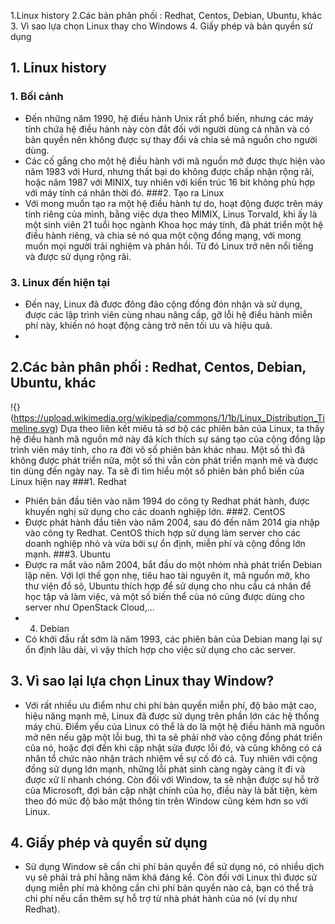 1.Linux history
2.Các bản phân phối : Redhat, Centos, Debian, Ubuntu, khác
3. Vì sao lựa chọn Linux thay cho Windows
4. Giấy phép và bản quyền sử dụng


## 1. Linux history

### 1. Bối cảnh
 - Đến những năm 1990, hệ điều hành Unix rất phổ biến, nhưng các máy tính chứa hệ điều hành này còn đắt đối với người dùng cá nhân và có bản quyền nên không được sự thay đổi và chia sẻ mã nguồn cho người dùng.
 - Các cố gắng cho một hệ điều hành với mã nguồn mở được thực hiện vào năm 1983 với Hurd, nhưng thất bại do không được chấp nhận rộng rãi, hoặc năm 1987 với MINIX, tuy nhiên với kiến trúc 16 bit không phù hợp với máy tính cá nhân thời đó. 
###2. Tạo ra Linux
 - Với mong muốn tạo ra một hệ điều hành tự do, hoạt động được trên máy tính riêng của mình, bằng việc dựa theo MIMIX, Linus Torvald, khi ấy là một sinh viên 21 tuổi học ngành Khoa học máy tính, đã phát triển một hệ điều hành riêng, và chia sẻ nó qua một cộng đồng mạng, với mong muốn mọi người trải nghiệm và phản hồi. Từ đó Linux trở nên nổi tiếng và được sử dụng rộng rãi.
### 3. Linux đến hiện tại
 - Đến nay, Linux đã được đông đảo cộng đồng đón nhận và sử dụng, được các lập trình viên cùng nhau nâng cấp, gỡ lỗi hệ điều hành miễn phí này, khiến nó hoạt động càng trở nên tối ưu và hiệu quả.
 - 
## 2.Các bản phân phối : Redhat, Centos, Debian, Ubuntu, khác

!{}(https://upload.wikimedia.org/wikipedia/commons/1/1b/Linux_Distribution_Timeline.svg)
Dựa theo liên kết miêu tả sơ bộ các phiên bản của Linux, ta thấy hệ điều hành mã nguồn mở này đã kích thích sự sáng tạo của cộng đồng lập trình viên máy tính, cho ra đời vô số phiên bản khác nhau. Một số thì đã không được phát triển nữa, một số thì vẫn còn phát triển mạnh mẽ và được tin dùng đến ngày nay. Ta sẽ đi tìm hiểu một số phiên bản phổ biến của Linux hiện nay
###1. Redhat
 - Phiên bản đầu tiên vào năm 1994 do công ty Redhat phát hành, được khuyến nghị sử dụng cho các doanh nghiệp lớn.
###2. CentOS
 - Được phát hành đầu tiên vào năm 2004, sau đó đến năm 2014 gia nhập vào công ty Redhat. CentOS thích hợp sử dụng làm server cho các doanh nghiệp nhỏ và vừa bởi sự ổn định, miễn phí và cộng đồng lớn mạnh.
###3. Ubuntu
 - Được ra mắt vào năm 2004, bắt đầu do một nhóm nhà phát triển Debian lập nên. Với lợi thế gọn nhẹ, tiêu hao tài nguyên ít, mã nguồn mở, kho thư viện đồ sộ, Ubuntu thích hợp để sử dụng cho nhu cầu cá nhân để học tập và làm việc, và một số biến thể của nó cũng được dùng cho server như OpenStack Cloud,...
 - 4. Debian
 - Có khởi đầu rất sớm là năm 1993, các phiên bản của Debian mang lại sự ổn định lâu dài, vì vậy thích hợp cho việc sử dụng cho các server.

## 3. Vì sao lại lựa chọn Linux thay Window?
 - Với rất nhiều ưu điểm như chi phí bản quyền miễn phí, độ bảo mật cao, hiệu năng mạnh mẽ, Linux đã được sử dụng trên phần lớn các hệ thống máy chủ. Điểm yếu của Linux có thể là do là một hệ điều hành mã nguồn mở nên nếu gặp một lỗi bug, thì ta sẽ phải nhờ vào cộng đồng phát triển của nó, hoặc đợi đến khi cập nhật sửa được lỗi đó, và cũng không có cá nhân tổ chức nào nhận trách nhiệm về sự cố đó cả. Tuy nhiên với cộng đồng sử dụng lớn mạnh, những lỗi phát sinh càng ngày càng ít đi và được xử lí nhanh chóng. Còn đối với Window, ta sẽ nhận được sự hỗ trở của Microsoft, đợi bản cập nhật chính của họ, điều này là bất tiện, kèm theo đó mức độ bảo mật thông tin trên Window cũng kém hơn so với Linux.

## 4. Giấy phép và quyền sử dụng
 - Sử dụng Window sẽ cần chi phí bản quyền để sử dụng nó, có nhiều dịch vụ sẽ phải trả phí hằng năm khá đáng kể. Còn đối với Linux thì được sử dụng miễn phí mà không cần chi phí bản quyền nào cả, bạn có thể trả chi phí nếu cần thêm sự hỗ trợ từ nhà phát hành của nó (ví dụ như Redhat).
